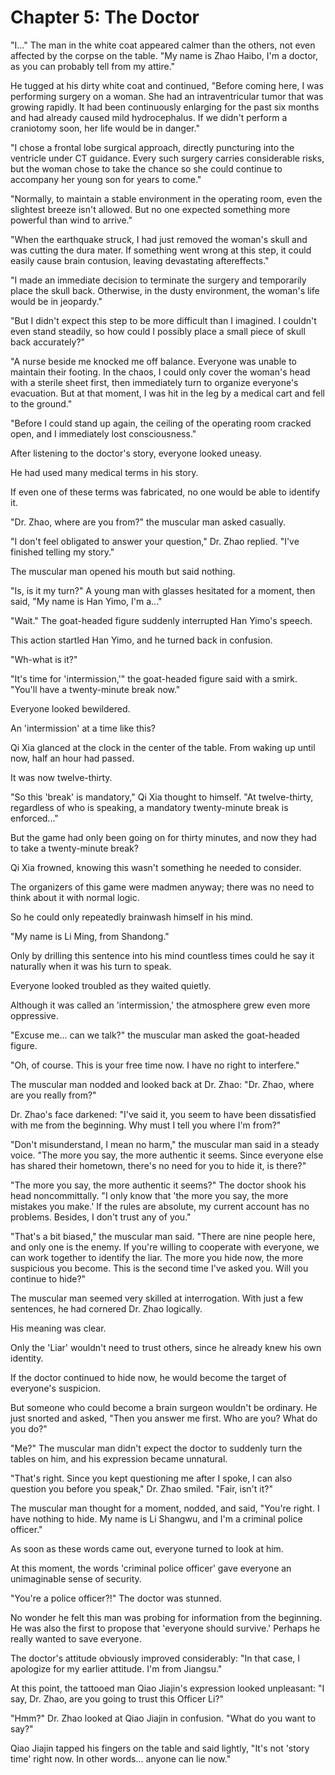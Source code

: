 ﻿# Chapter 5: The Doctor

"I..." The man in the white coat appeared calmer than the others, not even affected by the corpse on the table. "My name is Zhao Haibo, I'm a doctor, as you can probably tell from my attire."

He tugged at his dirty white coat and continued, "Before coming here, I was performing surgery on a woman. She had an intraventricular tumor that was growing rapidly. It had been continuously enlarging for the past six months and had already caused mild hydrocephalus. If we didn't perform a craniotomy soon, her life would be in danger."

"I chose a frontal lobe surgical approach, directly puncturing into the ventricle under CT guidance. Every such surgery carries considerable risks, but the woman chose to take the chance so she could continue to accompany her young son for years to come."

"Normally, to maintain a stable environment in the operating room, even the slightest breeze isn't allowed. But no one expected something more powerful than wind to arrive."

"When the earthquake struck, I had just removed the woman's skull and was cutting the dura mater. If something went wrong at this step, it could easily cause brain contusion, leaving devastating aftereffects."

"I made an immediate decision to terminate the surgery and temporarily place the skull back. Otherwise, in the dusty environment, the woman's life would be in jeopardy."

"But I didn't expect this step to be more difficult than I imagined. I couldn't even stand steadily, so how could I possibly place a small piece of skull back accurately?"

"A nurse beside me knocked me off balance. Everyone was unable to maintain their footing. In the chaos, I could only cover the woman's head with a sterile sheet first, then immediately turn to organize everyone's evacuation. But at that moment, I was hit in the leg by a medical cart and fell to the ground."

"Before I could stand up again, the ceiling of the operating room cracked open, and I immediately lost consciousness."

After listening to the doctor's story, everyone looked uneasy.

He had used many medical terms in his story.

If even one of these terms was fabricated, no one would be able to identify it.

"Dr. Zhao, where are you from?" the muscular man asked casually.

"I don't feel obligated to answer your question," Dr. Zhao replied. "I've finished telling my story."

The muscular man opened his mouth but said nothing.

"Is, is it my turn?" A young man with glasses hesitated for a moment, then said, "My name is Han Yimo, I'm a..."

"Wait." The goat-headed figure suddenly interrupted Han Yimo's speech.

This action startled Han Yimo, and he turned back in confusion.

"Wh-what is it?"

"It's time for 'intermission,'" the goat-headed figure said with a smirk. "You'll have a twenty-minute break now."

Everyone looked bewildered.

An 'intermission' at a time like this?

Qi Xia glanced at the clock in the center of the table. From waking up until now, half an hour had passed.

It was now twelve-thirty.

"So this 'break' is mandatory," Qi Xia thought to himself. "At twelve-thirty, regardless of who is speaking, a mandatory twenty-minute break is enforced..."

But the game had only been going on for thirty minutes, and now they had to take a twenty-minute break?

Qi Xia frowned, knowing this wasn't something he needed to consider.

The organizers of this game were madmen anyway; there was no need to think about it with normal logic.

So he could only repeatedly brainwash himself in his mind.

"My name is Li Ming, from Shandong."

Only by drilling this sentence into his mind countless times could he say it naturally when it was his turn to speak.

Everyone looked troubled as they waited quietly.

Although it was called an 'intermission,' the atmosphere grew even more oppressive.

"Excuse me... can we talk?" the muscular man asked the goat-headed figure.

"Oh, of course. This is your free time now. I have no right to interfere."

The muscular man nodded and looked back at Dr. Zhao: "Dr. Zhao, where are you really from?"

Dr. Zhao's face darkened: "I've said it, you seem to have been dissatisfied with me from the beginning. Why must I tell you where I'm from?"

"Don't misunderstand, I mean no harm," the muscular man said in a steady voice. "The more you say, the more authentic it seems. Since everyone else has shared their hometown, there's no need for you to hide it, is there?"

"The more you say, the more authentic it seems?" The doctor shook his head noncommittally. "I only know that 'the more you say, the more mistakes you make.' If the rules are absolute, my current account has no problems. Besides, I don't trust any of you."

"That's a bit biased," the muscular man said. "There are nine people here, and only one is the enemy. If you're willing to cooperate with everyone, we can work together to identify the liar. The more you hide now, the more suspicious you become. This is the second time I've asked you. Will you continue to hide?"

The muscular man seemed very skilled at interrogation. With just a few sentences, he had cornered Dr. Zhao logically.

His meaning was clear.

Only the 'Liar' wouldn't need to trust others, since he already knew his own identity.

If the doctor continued to hide now, he would become the target of everyone's suspicion.

But someone who could become a brain surgeon wouldn't be ordinary. He just snorted and asked, "Then you answer me first. Who are you? What do you do?"

"Me?" The muscular man didn't expect the doctor to suddenly turn the tables on him, and his expression became unnatural.

"That's right. Since you kept questioning me after I spoke, I can also question you before you speak," Dr. Zhao smiled. "Fair, isn't it?"

The muscular man thought for a moment, nodded, and said, "You're right. I have nothing to hide. My name is Li Shangwu, and I'm a criminal police officer."

As soon as these words came out, everyone turned to look at him.

At this moment, the words 'criminal police officer' gave everyone an unimaginable sense of security.

"You're a police officer?!" The doctor was stunned.

No wonder he felt this man was probing for information from the beginning. He was also the first to propose that 'everyone should survive.' Perhaps he really wanted to save everyone.

The doctor's attitude obviously improved considerably: "In that case, I apologize for my earlier attitude. I'm from Jiangsu."

At this point, the tattooed man Qiao Jiajin's expression looked unpleasant: "I say, Dr. Zhao, are you going to trust this Officer Li?"

"Hmm?" Dr. Zhao looked at Qiao Jiajin in confusion. "What do you want to say?"

Qiao Jiajin tapped his fingers on the table and said lightly, "It's not 'story time' right now. In other words... anyone can lie now."
